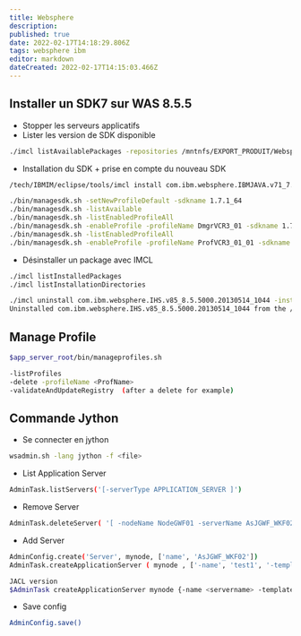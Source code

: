 ```yaml
---
title: Websphere
description: 
published: true
date: 2022-02-17T14:18:29.806Z
tags: websphere ibm
editor: markdown
dateCreated: 2022-02-17T14:15:03.466Z
---
```


## Installer un SDK7 sur WAS 8.5.5

- Stopper les serveurs applicatifs
- Lister les version de SDK disponible
```bash
./imcl listAvailablePackages -repositories /mntnfs/EXPORT_PRODUIT/Websphere/WAS-8.5.5/AIX/SDK7/repository.config
```

- Installation du SDK + prise en compte du nouveau SDK
```bash
/tech/IBMIM/eclipse/tools/imcl install com.ibm.websphere.IBMJAVA.v71_7.1.3030.20160224_1952 -repositories /mntnfs/EXPORT_PRODUIT/Websphere/WAS-8.5.5/AIX/SDK7/ -installationDirectory /tech/WebSphere/8.5.0/noyau/cr3_64 -showProgress

./bin/managesdk.sh -setNewProfileDefault -sdkname 1.7.1_64
./bin/managesdk.sh -listAvailable
./bin/managesdk.sh -listEnabledProfileAll
./bin/managesdk.sh -enableProfile -profileName DmgrVCR3_01 -sdkname 1.7.1_64      //  + relance DMGR
./bin/managesdk.sh -listEnabledProfileAll
./bin/managesdk.sh -enableProfile -profileName ProfVCR3_01_01 -sdkname 1.7.1_64   //  + relance Node
```

- Désinstaller un package avec IMCL
```bash
./imcl listInstalledPackages
./imcl listInstallationDirectories

./imcl uninstall com.ibm.websphere.IHS.v85_8.5.5000.20130514_1044 -installationDirectory /was/IBM/HTTPServer
Uninstalled com.ibm.websphere.IHS.v85_8.5.5000.20130514_1044 from the /was/IBM/HTTPServer directory.
```

## Manage Profile

```bash
$app_server_root/bin/manageprofiles.sh

-listProfiles
-delete -profileName <ProfName>
-validateAndUpdateRegistry  (after a delete for example)
```

## Commande Jython

- Se connecter en jython
```bash
wsadmin.sh -lang jython -f <file>
```

- List Application Server
```bash
AdminTask.listServers('[-serverType APPLICATION_SERVER ]')
```

- Remove Server
```bash
AdminTask.deleteServer( '[ -nodeName NodeGWF01 -serverName AsJGWF_WKF02 ]' )
```

- Add Server
```bash
AdminConfig.create('Server', mynode, ['name', 'AsJGWF_WKF02'])
AdminTask.createApplicationServer ( mynode , ['-name', 'test1', '-templateName', 'default']) 

JACL version
$AdminTask createApplicationServer mynode {-name <servername> -templateName default}
```

- Save config
```bash
AdminConfig.save()
```
